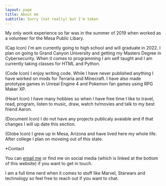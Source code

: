 ```yaml
---
layout: page
title: About me
subtitle: Sorry (not really) but I'm taken
---
```


<script src="https://kit.fontawesome.com/2c9bee6acd.js" crossorigin="anonymous"></script>

<i class="fas fa-briefcase"></i>My only work experience so far was in the summer of 2019 when worked as a volunteer for the Mesa Public Libary.

(Cap Icon) I'm am currently going to high school and will graduate in 2022. I plan on going to Grand Canyon University and getting my Masters Degree in Cybersecurity. When it comes to programming I am self taught and I am currently taking classes for HTML and Python.

(Code Icon) I enjoy writing code. While I have never published anything I have worked on mods for Terraria and Minecraft. I have also made prototype games in Unreal Engine 4 and Pokemon fan games using RPG Maker XP.

(Heart Icon) I have many hobbies so when I have free time I like to travel, read, program, listen to music, draw, watch tv/movies and talk to my best friend Aaron.

(Document Icon) I do not have any projects publicaly avaiable and if that changes I will up date this section.

(Globe Icon) I grew up in Mesa, Arizona and have lived here my whole life. After college I plan on moveing out of this state.

*Contact

You can [email me](bambitheway@gmail.com) or find me on social media (which is linked at the bottom of this website) if you want to get in touch.

I am a full time nerd when it comes to stuff like Marvel, Starwars and technology so feel free to reach out if you want to chat.
